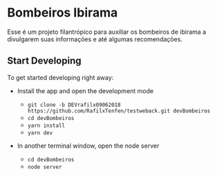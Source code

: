 # Bombeiros Ibirama
Esse é um projeto filantrópico para auxiliar os bombeiros de ibirama a divulgarem suas informações e até algumas recomendações.

## Start Developing

To get started developing right away:

* Install the app and open the development mode
   - `git clone -b DEVrafilx09062018 https://github.com/RafilxTenfen/testweback.git devBombeiros`
   - `cd devBombeiros`
   - `yarn install`
   - `yarn dev`
   
* In another terminal window, open the node server
   - `cd devBombeiros`
   - `node server`
   
   
